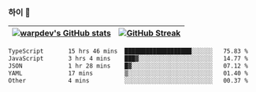 
### 하이 👋
[![warpdev's GitHub stats](https://github-readme-stats.vercel.app/api?username=warpdev&show_icons=true&theme=vue-dark)](#) |[![GitHub Streak](https://github-readme-streak-stats.herokuapp.com/?user=warpdev&theme=dark)](#)
--- | --- |
<!--START_SECTION:waka-->

```txt
TypeScript       15 hrs 46 mins  ███████████████████░░░░░░   75.83 %
JavaScript       3 hrs 4 mins    ███▓░░░░░░░░░░░░░░░░░░░░░   14.77 %
JSON             1 hr 28 mins    █▓░░░░░░░░░░░░░░░░░░░░░░░   07.12 %
YAML             17 mins         ▒░░░░░░░░░░░░░░░░░░░░░░░░   01.40 %
Other            4 mins          ░░░░░░░░░░░░░░░░░░░░░░░░░   00.37 %
```

<!--END_SECTION:waka-->

<!--
**warpdev/warpdev** is a ✨ _special_ ✨ repository because its `README.md` (this file) appears on your GitHub profile.

Here are some ideas to get you started:

- 🔭 I’m currently working on ...
- 🌱 I’m currently learning ...
- 👯 I’m looking to collaborate on ...
- 🤔 I’m looking for help with ...
- 💬 Ask me about ...
- 📫 How to reach me: ...
- 😄 Pronouns: ...
- ⚡ Fun fact: ...
-->
